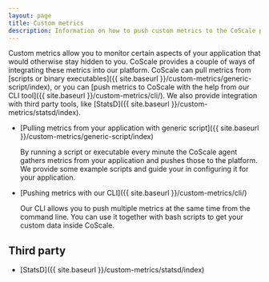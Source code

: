 ```yaml
---
layout: page
title: Custom metrics
description: Information on how to push custom metrics to the CoScale platform.
---
```


Custom metrics allow you to monitor certain aspects of your application that would otherwise stay hidden to you. CoScale provides a couple of ways of integrating these metrics into our platform. CoScale can pull metrics from [scripts or binary executables]({{ site.baseurl }}/custom-metrics/generic-script/index), or you can [push metrics to CoScale with the help from our CLI tool]({{ site.baseurl }}/custom-metrics/cli/). We also provide integration with third party tools, like [StatsD]({{ site.baseurl }}/custom-metrics/statsd/index).

* [Pulling metrics from your application with generic script]({{ site.baseurl }}/custom-metrics/generic-script/index)

    By running a script or executable every minute the CoScale agent gathers metrics from your application and pushes those to the platform. We provide some example scripts and guide your in configuring it for your application.

* [Pushing metrics with our CLI]({{ site.baseurl }}/custom-metrics/cli/)

    Our CLI allows you to push multiple metrics at the same time from the command line. You can use it together with bash scripts to get your custom data inside CoScale.

## Third party

* [StatsD]({{ site.baseurl }}/custom-metrics/statsd/index)
